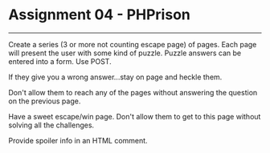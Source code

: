 # Assignment 04 - PHPrison

---

Create a series (3 or more not counting escape page) of pages.  Each page will present the user with some kind of puzzle.  Puzzle answers can be entered into a form. Use POST.

If they give you a wrong answer...stay on page and heckle them.

Don't allow them to reach any of the pages without answering the question on the previous page.

Have a sweet escape/win page.  Don't allow them to get to this page without solving all the challenges.

Provide spoiler info in an HTML comment.
